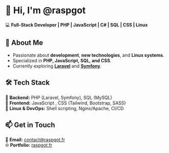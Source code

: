 # 👋 Hi, I'm @raspgot  

💻 **Full-Stack Developer | PHP | JavaScript | C# | SQL | CSS | Linux**  

## 🚀 About Me  
- Passionate about **development**, **new technologies**, and **Linux systems**.  
- Specialized in **PHP, JavaScript, SQL, and CSS**.  
- Currently exploring **[Laravel](https://laravel.com/)** and **[Symfony](https://symfony.com/)**.  

## 🛠 Tech Stack  
🔹 **Backend:** PHP (Laravel, Symfony), SQL (MySQL)  
🔹 **Frontend:** JavaScript , CSS (Tailwind, Bootstrap, SASS)  
🔹 **Linux & DevOps:** Shell scripting, Nginx/Apache, CI/CD  

## 📫 Get in Touch  
📩 **Email:** [contact@raspgot.fr](mailto:contact@raspgot.fr)  
🌐 **Portfolio:** [raspgot.fr](https://raspgot.fr)  
